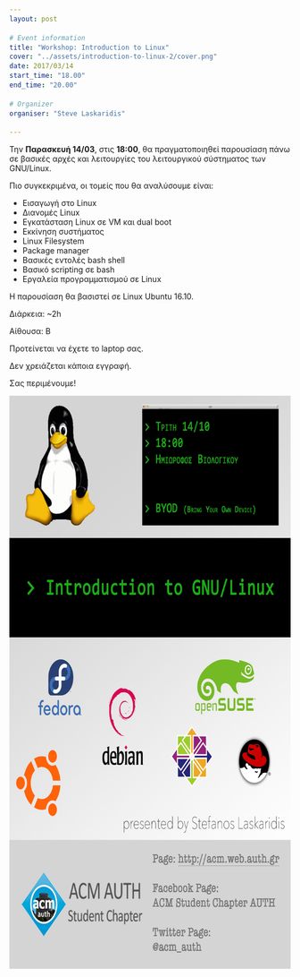 ```yaml
---
layout: post

# Event information
title: "Workshop: Introduction to Linux"
cover: "../assets/introduction-to-linux-2/cover.png"
date: 2017/03/14
start_time: "18.00"
end_time: "20.00"

# Organizer
organiser: "Steve Laskaridis"

---
```


Την **Παρασκευή 14/03**, στις **18:00**, θα πραγματοποιηθεί παρουσίαση πάνω σε βασικές αρχές
και λειτουργίες του λειτουργικού σύστηματος των GNU/Linux.

Πιο συγκεκριμένα, οι τομείς που θα αναλύσουμε είναι:

* Εισαγωγή στο Linux
* Διανομές Linux
* Εγκατάσταση Linux σε VM και dual boot
* Εκκίνηση συστήματος
* Linux Filesystem
* Package manager
* Βασικές εντολές bash shell
* Βασικό scripting σε bash
* Εργαλεία προγραμματισμού σε Linux

Η παρουσίαση θα βασιστεί σε Linux Ubuntu 16.10.

Διάρκεια: ~2h

Αίθουσα: Β

Προτείνεται να έχετε το laptop σας.

Δεν χρειάζεται κάποια εγγραφή.

Σας περιμένουμε!

<p><a href="../assets/introduction-to-linux-2/poster.jpg"><img class="center" alt="introduction-to-linux-poster-2" height="1024" width="724" src="../assets/introduction-to-linux-2/poster.jpg"/></a></p>
